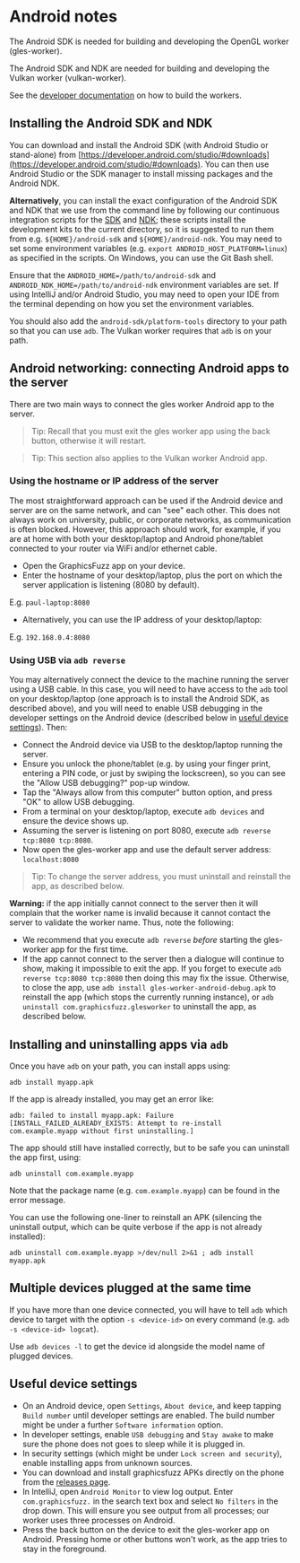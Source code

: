 # Android notes

The Android SDK is needed for building and developing the OpenGL worker
(gles-worker).

The Android SDK and NDK are needed for building and developing the Vulkan worker
(vulkan-worker).

See the [developer documentation](glsl-fuzz-develop.md) on how to build the workers.

## Installing the Android SDK and NDK

You can download and install the Android SDK
(with Android Studio or stand-alone)
from [https://developer.android.com/studio/#downloads](https://developer.android.com/studio/#downloads).
You can then use Android Studio or the SDK manager
to install missing packages and the Android NDK.

**Alternatively**, you can install the exact configuration
of the Android SDK and NDK that we use from the command line
by following our continuous integration scripts for the
[SDK](../build/travis/install-android-sdk.sh) and
[NDK](../build/travis/install-android-ndk.sh);
these scripts install the development kits to the current directory,
so it is suggested to run them from e.g. `${HOME}/android-sdk`
and `${HOME}/android-ndk`.
You may need to set some environment variables (e.g. `export ANDROID_HOST_PLATFORM=linux`) as specified in the scripts.
On Windows, you can use the Git Bash shell.

Ensure that the `ANDROID_HOME=/path/to/android-sdk` and `ANDROID_NDK_HOME=/path/to/android-ndk` environment variables are set.
If using IntelliJ and/or Android Studio,
you may need to open your IDE from the terminal depending on how
you set the environment variables.

You should also add the `android-sdk/platform-tools` directory
to your path so that you can use `adb`.
The Vulkan worker requires that `adb` is on your path.

## Android networking: connecting Android apps to the server

There are two main ways to connect the gles worker
Android app to the server.

> Tip: Recall that you must exit the gles worker app
> using the back button, otherwise it will restart.

> Tip: This section also applies to the Vulkan worker Android app.

### Using the hostname or IP address of the server

The most straightforward approach can be used if the Android device and server
are on the same network, and can "see" each other. This does not always work on
university, public, or corporate networks, as communication is often blocked.
However, this approach should work, for example, if you are at home with both
your desktop/laptop and Android phone/tablet connected to your router via WiFi
and/or ethernet cable.

* Open the GraphicsFuzz app on your device.
* Enter the hostname of your desktop/laptop, plus the port on which
the server application is listening (8080 by default).

E.g. `paul-laptop:8080`

* Alternatively, you can use the IP address of your desktop/laptop:

E.g. `192.168.0.4:8080`

### Using USB via `adb reverse`

You may alternatively connect the device to the machine running the server using
a USB cable. In this case, you will need to have access to the `adb` tool on
your desktop/laptop (one approach is to install the Android SDK,
as described above), and you will need to
enable USB debugging in the developer settings on
the Android device (described below in [useful device settings](#useful-device-settings)). Then:

* Connect the Android device via USB to the desktop/laptop running the server.
* Ensure you unlock the phone/tablet (e.g. by using your finger print, entering
  a PIN code, or just by swiping the lockscreen), so you can see the "Allow USB
  debugging?" pop-up window.
* Tap the "Always allow from this computer" button option, and press "OK" to
  allow USB debugging.
* From a terminal on your desktop/laptop, execute `adb devices` and ensure the
  device shows up.
* Assuming the server is listening on port 8080, execute `adb reverse tcp:8080
  tcp:8080`.
* Now open the gles-worker app and use the default server address:
  `localhost:8080`

> Tip: To change the server address,
> you must uninstall and reinstall the app,
> as described below.


**Warning:**
if the app initially cannot connect to the server
then it will complain that the worker name is invalid
because it cannot contact the server to validate the worker name.
Thus, note the following:

* We recommend that you execute `adb reverse` *before* starting the
gles-worker app for the first time.
* If the app cannot connect to the server
then a dialogue will continue to show, making it impossible
to exit the app.
If you forget to execute `adb reverse tcp:8080 tcp:8080` then
doing this may fix the issue.
Otherwise,
to close the app,
use `adb install gles-worker-android-debug.apk` to reinstall the app (which stops the currently running instance),
or `adb uninstall com.graphicsfuzz.glesworker` to uninstall the app,
as described below.


## Installing and uninstalling apps via `adb`

Once you have `adb` on your path,
you can install apps using:

`adb install myapp.apk`

If the app is already installed, you may get an error like:

`adb: failed to install myapp.apk: Failure [INSTALL_FAILED_ALREADY_EXISTS: Attempt to re-install com.example.myapp without first uninstalling.]`

The app should still have installed correctly, but to be safe
you can uninstall the app first, using:

`adb uninstall com.example.myapp`

Note that the package name (e.g. `com.example.myapp`) can be found in the error
message.

You can use the following one-liner to reinstall an APK
(silencing the uninstall output,
which can be quite verbose if the app is not already installed):

`adb uninstall com.example.myapp >/dev/null 2>&1 ; adb install myapp.apk`

## Multiple devices plugged at the same time

If you have more than one device connected, you will have to tell `adb` which
device to target with the option `-s <device-id>` on every command (e.g. `adb -s
<device-id> logcat`).

Use `adb devices -l` to get the device id alongside the model name of plugged
devices.

## Useful device settings

* On an Android device, open `Settings`, `About device`, and keep tapping `Build
  number` until developer settings are enabled.  The build number might be under
  a further `Software information` option.
* In developer settings, enable `USB debugging` and `Stay awake` to make sure
  the phone does not goes to sleep while it is plugged in.
* In security settings (which might be under `Lock screen and security`), enable
  installing apps from unknown sources.
* You can download and install graphicsfuzz APKs directly on the phone from the
  [releases page](glsl-fuzz-releases.md).
* In IntelliJ, open `Android Monitor` to view log output.  Enter
  `com.graphicsfuzz.` in the search text box and select `No filters` in the drop
  down.  This will ensure you see output from all processes; our worker uses
  three processes on Android.
* Press the back button on the device to exit the gles-worker app on
  Android. Pressing home or other buttons won't work, as the app tries to stay
  in the foreground.
